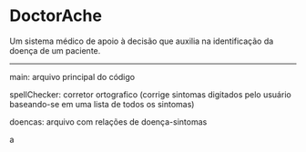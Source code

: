 # DoctorAche
Um sistema médico de apoio à decisão que auxilia na identificação da doença de um paciente.

----------------
main: arquivo principal do código

spellChecker: corretor ortografico (corrige sintomas digitados pelo usuário baseando-se em uma lista de todos os sintomas)

doencas: arquivo com relações de doença-sintomas

a
